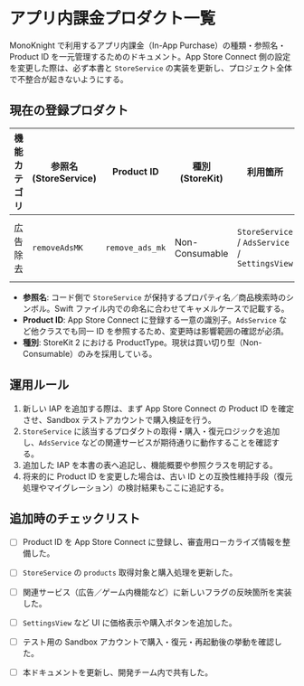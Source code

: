 # アプリ内課金プロダクト一覧

MonoKnight で利用するアプリ内課金（In-App Purchase）の種類・参照名・Product ID を一元管理するためのドキュメント。App Store Connect 側の設定を変更した際は、必ず本書と `StoreService` の実装を更新し、プロジェクト全体で不整合が起きないようにする。

## 現在の登録プロダクト

| 機能カテゴリ | 参照名 (StoreService) | Product ID | 種別 (StoreKit) | 利用箇所 | 備考 |
| --- | --- | --- | --- | --- | --- |
| 広告除去 | `removeAdsMK` | `remove_ads_mk` | Non-Consumable | `StoreService` / `AdsService` / `SettingsView` | 購入すると `AdsService.disableAds()` を呼び出し、AdMob の読み込みと表示を完全に停止する。

- **参照名**: コード側で `StoreService` が保持するプロパティ名／商品検索時のシンボル。Swift ファイル内での命名に合わせてキャメルケースで記載する。
- **Product ID**: App Store Connect に登録する一意の識別子。`AdsService` など他クラスでも同一 ID を参照するため、変更時は影響範囲の確認が必須。
- **種別**: StoreKit 2 における ProductType。現状は買い切り型（Non-Consumable）のみを採用している。

## 運用ルール

1. 新しい IAP を追加する際は、まず App Store Connect の Product ID を確定させ、Sandbox テストアカウントで購入検証を行う。
2. `StoreService` に該当するプロダクトの取得・購入・復元ロジックを追加し、`AdsService` などの関連サービスが期待通りに動作することを確認する。
3. 追加した IAP を本書の表へ追記し、機能概要や参照クラスを明記する。
4. 将来的に Product ID を変更した場合は、古い ID との互換性維持手段（復元処理やマイグレーション）の検討結果もここに追記する。

## 追加時のチェックリスト

- [ ] Product ID を App Store Connect に登録し、審査用ローカライズ情報を整備した。
- [ ] `StoreService` の `products` 取得対象と購入処理を更新した。
- [ ] 関連サービス（広告／ゲーム内機能など）に新しいフラグの反映箇所を実装した。
- [ ] `SettingsView` など UI に価格表示や購入ボタンを追加した。
- [ ] テスト用の Sandbox アカウントで購入・復元・再起動後の挙動を確認した。
- [ ] 本ドキュメントを更新し、開発チーム内で共有した。

